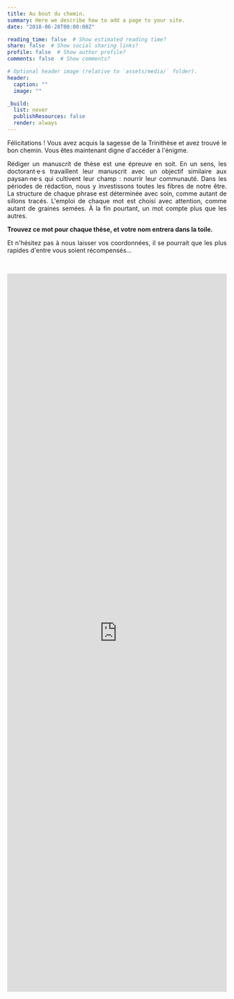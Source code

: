```yaml
---
title: Au bout du chemin.
summary: Here we describe how to add a page to your site.
date: "2018-06-28T00:00:00Z"

reading_time: false  # Show estimated reading time?
share: false  # Show social sharing links?
profile: false  # Show author profile?
comments: false  # Show comments?

# Optional header image (relative to `assets/media/` folder).
header:
  caption: ""
  image: ""

_build:
  list: never
  publishResources: false
  render: always  
---
```

<div style="text-align: justify">

Félicitations ! Vous avez acquis la sagesse de la Trinithèse et avez trouvé le bon chemin. Vous êtes maintenant digne d'accéder à l'énigme.

Rédiger un manuscrit de thèse est une épreuve en soit. En un sens, les doctorant·e·s travaillent leur manuscrit avec un objectif similaire aux paysan·ne·s qui cultivent leur champ : nourrir leur communauté. Dans les périodes de rédaction, nous y investissons toutes les fibres de notre être. La structure de chaque phrase est déterminée avec soin, comme autant de sillons tracés. L'emploi de chaque mot est choisi avec attention, comme autant de graines semées. À la fin pourtant, un mot compte plus que les autres.

**Trouvez ce mot pour chaque thèse, et votre nom entrera dans la toile.**

Et n'hésitez pas à nous laisser vos coordonnées, il se pourrait que les plus rapides d'entre vous soient récompensés...
</div>

&nbsp;
&nbsp;
&nbsp;


<iframe src="https://docs.google.com/forms/d/e/1FAIpQLScPpwsy87MYAu_Q9ZBGrUgkL65IZDZf0pw7t7nNF7XQlGdYLQ/viewform?embedded=true" width="100%" height="1645" frameborder="0" marginheight="0" marginwidth="0">Chargement…</iframe>
